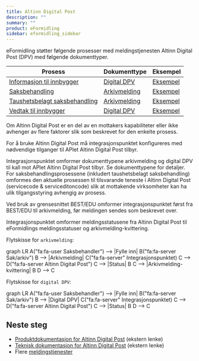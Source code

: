 ```yaml
---
title: Altinn Digital Post
description: ""
summary: ""
product: eFormidling
sidebar: eformidling_sidebar
---
```


eFormidling støtter følgende prosesser med meldingstjenesten Altinn Digital Post (DPV) med følgende dokumenttyper.

| **Prosess**                                                                         | **Dokumenttype**                              | **Eksempel**                                          |
| ----------------------------------------------------------------------------------- | --------------------------------------------- | ----------------------------------------------------- |
| [Informasjon til innbygger](../../Funksjonalitet/informasjon_til_innbygger)         | [Digital DPV](../Dokumenttyper/digital_dpv)   | [Eksempel](../Eksempel/informasjon_til_innbygger)     |
| [Saksbehandling](../../Funksjonalitet/saksbehandling)                               | [Arkivmelding](../Dokumenttyper/arkivmelding) | [Eksempel](../Eksempel/saksbehandling)                |
| [Taushetsbelagt saksbehandling](../../Funksjonalitet/taushetsbelagt_saksbehandling) | [Arkivmelding](../Dokumenttyper/arkivmelding) | [Eksempel](../Eksempel/taushetsbelagt_saksbehandling) |
| [Vedtak til innbygger](../../Funksjonalitet/vedtak_til_innbygger)                   | [Digital DPV](../Dokumenttyper/digital_dpv)   | [Eksempel](../Eksempel/vedtak_til_innbygger)          |

Om Altinn Digital Post er en del av en mottakers kapabiliteter eller ikke avhenger av flere faktorer slik som
beskrevet for den enkelte prosess.

For å bruke Altinn Digital Post må integrasjonspunktet konfigureres med nødvendige tilganger til APIet Altinn Digital
Post tilbyr.

Integrasjonspunktet omformer dokumenttypene arkivmelding og digital DPV til kall mot APIet Altinn Digital Post tilbyr.
Se dokumenttypene for detaljer. For saksbehandlingsprosessene (inkludert taushetsbelagt saksbehandling) omformes den
aktuelle prosessen til tilsvarande teneste i Altinn Digital Post (servicecode & serviceditoncode) slik at mottakende
virksomheter kan ha ulik tilgangsstyring avhengig av prosess.

Ved bruk av grensesnittet BEST/EDU omformer integrasjonspunktet først fra BEST/EDU til arkivmelding, før meldingen
sendes som beskrevet over.

Integrasjonspunktet omformer meldingsstatusene fra Altinn Digital Post til eFormidlings meldingsstatuser og
arkivmelding-kvittering.

Flytskisse for `arkivmelding`:

<div class="mermaid">
graph LR
A("fa:fa-user Saksbehandler") --> |Fylle inn| B("fa:fa-server Sak/arkiv")
B --> |Arkivmelding| C("fa:fa-server" Integrasjonspunktet)
C --> D("fa:fa-server Altinn Digital Post")
C --> |Status| B
C --> |Arkivmelding-kvittering| B
D --> C
</div>

Flytskisse for `digital DPV`:

<div class="mermaid">
graph LR
A("fa:fa-user Saksbehandler") --> |Fylle inn| B("fa:fa-server Sak/arkiv")
B --> |Digital DPV| C("fa:fa-server" Integrasjonspunktet)
C --> D("fa:fa-server Altinn Digital Post")
C --> |Status| B
D --> C
</div>

## Neste steg

- [Produktdokumentasjon for Altinn Digital Post](https://www.altinndigital.no/produkter/digital-post/) (ekstern lenke)
- [Teknisk dokumentasjon for Altinn Digital Post](https://altinn.github.io/docs/utviklingsguider/digital-post-til-virksomheter/) (ekstern lenke)
- Flere [meldingstjenester](./)

